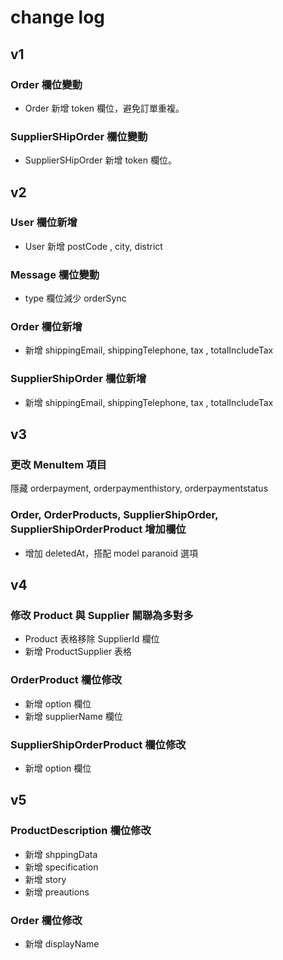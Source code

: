 # change log

## v1

### Order 欄位變動
* Order 新增 token 欄位，避免訂單重複。

### SupplierSHipOrder 欄位變動
* SupplierSHipOrder 新增 token 欄位。

## v2

### User 欄位新增
* User 新增 postCode , city, district

### Message 欄位變動
* type 欄位減少 orderSync

### Order 欄位新增
* 新增 shippingEmail, shippingTelephone, tax , totalIncludeTax

### SupplierShipOrder 欄位新增
* 新增 shippingEmail, shippingTelephone, tax , totalIncludeTax


## v3

### 更改 MenuItem 項目
隱藏 orderpayment, orderpaymenthistory, orderpaymentstatus

### Order, OrderProducts, SupplierShipOrder, SupplierShipOrderProduct 增加欄位
* 增加 deletedAt，搭配 model paranoid 選項

## v4

### 修改 Product 與 Supplier 關聯為多對多
* Product 表格移除 SupplierId 欄位
* 新增 ProductSupplier 表格

### OrderProduct 欄位修改
* 新增 option 欄位
* 新增 supplierName 欄位

### SupplierShipOrderProduct 欄位修改
* 新增 option 欄位

## v5
### ProductDescription 欄位修改
* 新增 shppingData
* 新增 specification
* 新增 story
* 新增 preautions

### Order 欄位修改
* 新增 displayName
